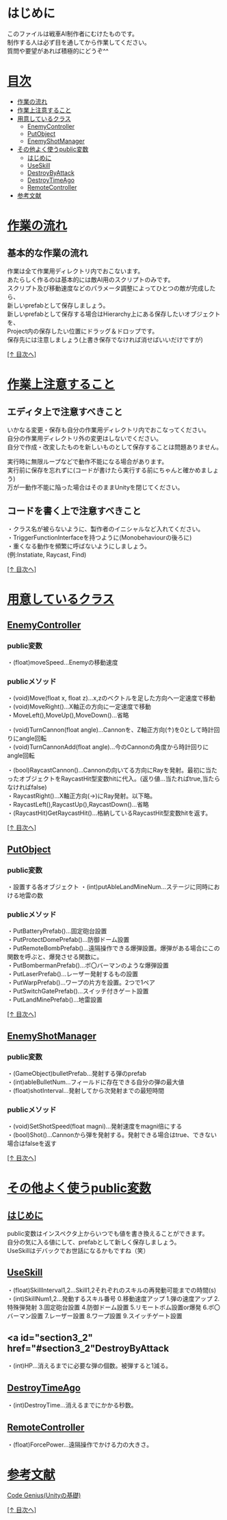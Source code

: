 # はじめに
このファイルは戦車AI制作者にむけたものです。  
制作する人は必ず目を通してから作業してください。  
質問や要望があれば積極的にどうぞ^^  

# <a id="index" href="#index">目次</a>
- [作業の流れ](#section0)
- [作業上注意すること](#section1)
- [用意しているクラス](#section2)
    - [EnemyController](#section2_0)
    - [PutObject](#section2_1)
    - [EnemyShotManager](#section2_2)
- [その他よく使うpublic変数](#section3)
    - [はじめに](#section3_0)
    - [UseSkill](#section3_1)
    - [DestroyByAttack](#section3_2)
    - [DestroyTimeAgo](#section3_3)
    - [RemoteController](#section3_4)
- [参考文献](#section4)

# <a id="section0" href="#section0">作業の流れ</a>

## 基本的な作業の流れ
作業は全て作業用ディレクトリ内でおこないます。  
あたらしく作るのは基本的には敵AI用のスクリプトのみです。  
スクリプト及び移動速度などのパラメータ調整によってひとつの敵が完成したら、  
新しいprefabとして保存しましょう。  
新しいprefabとして保存する場合はHierarchy上にある保存したいオブジェクトを、  
Project内の保存したい位置にドラッグ＆ドロップです。  
保存先には注意しましょう(上書き保存でなければ消せばいいだけですが)

<p class="ec__link-index"><a href="#index">[↑ 目次へ]</a></p>

# <a id="section1" href="#section1">作業上注意すること</a>

## エディタ上で注意すべきこと
いかなる変更・保存も自分の作業用ディレクトリ内でおこなってください。  
自分の作業用ディレクトリ外の変更はしないでください。  
自分で作成・改変したものを新しいものとして保存することは問題ありません。

実行時に無限ループなどで動作不能になる場合があります。  
実行前に保存を忘れずに(コードが書けたら実行する前にちゃんと確かめましょう)  
万が一動作不能に陥った場合はそのままUnityを閉じてください。  

## コードを書く上で注意すべきこと
・クラス名が被らないように、製作者のイニシャルなど入れてください。  
・TriggerFunctionInterfaceを持つように(Monobehaviourの後ろに)  
・重くなる動作を頻繁に呼ばないようにしましょう。  
(例:Instatiate, Raycast, Find)

<p class="ec__link-index"><a href="#index">[↑ 目次へ]</a></p>

# <a id="section2" href="#section2">用意しているクラス</a>

## <a id="section2_0" href="#section2_0">EnemyController</a>

### public変数
・(float)moveSpeed...Enemyの移動速度

### publicメソッド
・(void)Move(float x, float z)...x,zのベクトルを足した方向へ一定速度で移動  
・(void)MoveRight()...X軸正の方向に一定速度で移動  
・MoveLeft(),MoveUp(),MoveDown()...省略

・(void)TurnCannon(float angle)...Cannonを、Z軸正方向(↑)を0として時計回りにangle回転  
・(void)TurnCannonAdd(float angle)...今のCannonの角度から時計回りにangle回転

・(bool)RaycastCannon()...Cannonの向いてる方向にRayを発射。最初に当たったオブジェクトをRaycastHit型変数hitに代入。(返り値...当たればtrue,当たらなければfalse)  
・RaycastRight()...X軸正方向(→)にRay発射。以下略。  
・RaycastLeft(),RaycastUp(),RaycastDown()...省略  
・(RaycastHit)GetRaycastHit()...格納しているRaycastHit型変数hitを返す。

<p class="ec__link-index"><a href="#index">[↑ 目次へ]</a></p>

## <a id="section2_1" href="#section2_1">PutObject</a>

### public変数
・設置する各オブジェクト
・(int)putAbleLandMineNum...ステージに同時における地雷の数

### publicメソッド
・PutBatteryPrefab()...固定砲台設置  
・PutProtectDomePrefab()...防御ドーム設置  
・PutRemoteBombPrefab()...遠隔操作できる爆弾設置。爆弾がある場合にこの関数を呼ぶと、爆発させる関数に。  
・PutBombermanPrefab()...ボ〇バーマンのような爆弾設置  
・PutLaserPrefab()...レーザー発射するもの設置  
・PutWarpPrefab()...ワープの片方を設置。2つで1ペア  
・PutSwitchGatePrefab()...スイッチ付きゲート設置  
・PutLandMinePrefab()...地雷設置  

<p class="ec__link-index"><a href="#index">[↑ 目次へ]</a></p>

## <a id="section2_2" href="#section2_2">EnemyShotManager</a>

### public変数
・(GameObject)bulletPrefab...発射する弾のprefab  
・(int)ableBulletNum...フィールドに存在できる自分の弾の最大値  
・(float)shotInterval...発射してから次発射までの最短時間  

### publicメソッド
・(void)SetShotSpeed(float magni)...発射速度をmagni倍にする  
・(bool)Shot()...Cannonから弾を発射する。発射できる場合はtrue、できない場合はfalseを返す  

<p class="ec__link-index"><a href="#index">[↑ 目次へ]</a></p>

# <a id="section3" href="#section3">その他よく使うpublic変数</a>

## <a id="section3_0" href="#section3_0">はじめに</a>
public変数はインスペクタ上からいつでも値を書き換えることができます。  
自分の気に入る値にして、prefabとして新しく保存しましょう。  
UseSkillはデバックでお世話になるかもですね（笑）

## <a id="section3_1" href="#section3_1">UseSkill</a>
・(float)SkillInterval1,2...Skill1,2それぞれのスキルの再発動可能までの時間(s)  
・(int)SkillNum1,2...発動するスキル番号
    0.移動速度アップ
    1.弾の速度アップ
    2.特殊弾発射
    3.固定砲台設置
    4.防御ドーム設置
    5.リモートボム設置or爆発
    6.ボ〇バーマン設置
    7.レーザー設置
    8.ワープ設置
    9.スイッチゲート設置

## <a id="section3_2" href="#section3_2"DestroyByAttack</a>
・(int)HP...消えるまでに必要な弾の個数。被弾すると1減る。  

## <a id="section3_3" href="#section3_3">DestroyTimeAgo</a>
・(int)DestroyTime...消えるまでにかかる秒数。  

## <a id="section3_4" href="#section3_4">RemoteController</a>
・(float)ForcePower...遠隔操作でかける力の大きさ。

# <a id="section4" href="#section4">参考文献</a>
<a href="https://codegenius.org/open/courses/24/sections/104">Code Genius(Unityの基礎)</a>

<p class="ec__link-index"><a href="#index">[↑ 目次へ]</a></p>
